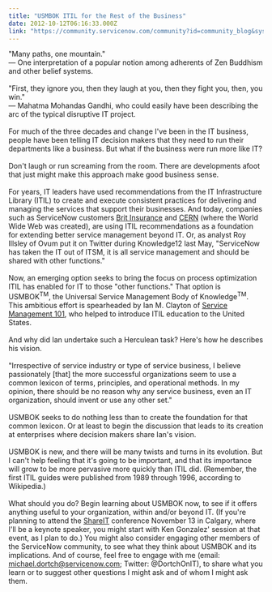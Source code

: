 ```yaml
---
title: "USMBOK ITIL for the Rest of the Business"
date: 2012-10-12T06:16:33.000Z
link: "https://community.servicenow.com/community?id=community_blog&sys_id=fc2e266ddbd0dbc01dcaf3231f96196e"
---
```

<p>"Many paths, one mountain." <br/>— One interpretation of a popular notion among adherents of Zen Buddhism and other belief systems.<br/><br/>"First, they ignore you, then they laugh at you, then they fight you, then, you win." <br/>— Mahatma Mohandas Gandhi, who could easily have been describing the arc of the typical disruptive IT project.<br/><br/>For much of the three decades and change I've been in the IT business, people have been telling IT decision makers that they need to run their departments like a business. But what if the business were run more like IT?<br/><br/>Don't laugh or run screaming from the room. There are developments afoot that just might make this approach make good business sense.<br/><br/>For years, IT leaders have used recommendations from the IT Infrastructure Library (ITIL) to create and execute consistent practices for delivering and managing the services that support their businesses. And today, companies such as ServiceNow customers <a title="k-external-small" class="jive-link-external-small" href="http://www.servicenow.com/knowledge.do?sysparm_document_key=kb_knowledge,0c891e890a0a3cc801f31ecf207aaccc" rel="nofollow" target="_blank">Brit Insurance</a> and <a title="k-external-small" class="jive-link-external-small" href="http://www.servicenow.com/knowledge.do?sysparm_document_key=kb_knowledge,5dbcac4bff578040d4d9f62c297efe65" rel="nofollow" target="_blank">CERN</a> (where the World Wide Web was created), are using ITIL recommendations as a foundation for extending better service management beyond IT. Or, as analyst Roy Illsley of Ovum put it on Twitter during Knowledge12 last May, "ServiceNow has taken the IT out of ITSM, it is all service management and should be shared with other functions."<br/><br/>Now, an emerging option seeks to bring the focus on process optimization ITIL has enabled for IT to those "other functions." That option is USMBOK<sup>TM</sup>, the Universal Service Management Body of Knowledge<sup>TM</sup>. This ambitious effort is spearheaded by Ian M. Clayton of <a title="k-external-small" class="jive-link-external-small" href="http://www.servicemanagement101.com" rel="nofollow" target="_blank">Service Management 101</a>, who helped to introduce ITIL education to the United States.<br/><br/>And why did Ian undertake such a Herculean task? Here's how he describes his vision.<br/><br/>"Irrespective of service industry or type of service business, I believe passionately [that] the more successful organizations seem to use a common lexicon of terms, principles, and operational methods. In my opinion, there should be no reason why any service business, even an IT organization, should invent or use any other set."<br/><br/>USMBOK seeks to do nothing less than to create the foundation for that common lexicon. Or at least to begin the discussion that leads to its creation at enterprises where decision makers share Ian's vision.<br/><br/>USMBOK is new, and there will be many twists and turns in its evolution. But I can't help feeling that it's going to be important, and that its importance will grow to be more pervasive more quickly than ITIL did. (Remember, the first ITIL guides were published from 1989 through 1996, according to Wikipedia.)<br/><br/>What should you do? Begin learning about USMBOK now, to see if it offers anything useful to your organization, within and/or beyond IT. (If you're planning to attend the <a title="k-external-small" class="jive-link-external-small" href="http://servicemanagementart.com/share-it" rel="nofollow" target="_blank">ShareIT</a><span> conference November 13 in Calgary, where I'll be a keynote speaker, you might start with Ken Gonzalez' session at that event, as I plan to do.) You might also consider engaging other members of the ServiceNow community, to see what they think about USMBOK and its implications. And of course, feel free to engage with me (email: </span><a title="k-email-small" class="jive-link-email-small" href="mailto:michael.dortch@servicenow.com">michael.dortch@servicenow.com</a><span>; Twitter: @DortchOnIT), to share what you learn or to suggest other questions I might ask and of whom I might ask them.</span></p>